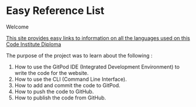 # Easy Reference List

Welcome

[This site provides easy links to information on all the languages used on this Code Institute Diploma](https://kieronoc.github.io/my-full-template/)

The purpose of the project was to learn about the following :

1. How to use the GitPod IDE (Integrated Development Environment)  to write the code for the website.
2. How to use the CLI (Command Line Interface).
3. How to add and commit the code to GitPod.
4. How to push the code to GitHub.
5. How to publish the code from GitHub.
